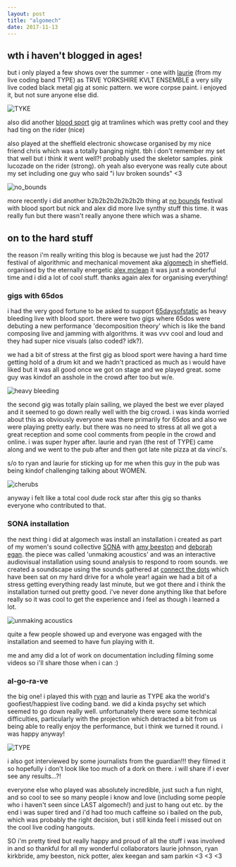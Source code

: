 ```yaml
---
layout: post
title: "algomech"
date: 2017-11-13
---
```


## wth i haven't  blogged in ages!

but i only played a few shows over the summer - one with [laurie](https://twitter.com/jaurielohnson) (from my live coding band TYPE) as TRVE YORKSHIRE KVLT ENSEMBLE a very silly live coded black metal gig at sonic pattern.  we wore corpse paint.  i enjoyed it, but not sure anyone else did.

![TYKE](https://pbs.twimg.com/media/DEudGkaXgAEYBfk.jpg)

also did another [blood sport](https://www.google.co.uk/url?sa=t&rct=j&q=&esrc=s&source=web&cd=1&cad=rja&uact=8&ved=0ahUKEwjY9PGVw7zXAhUrBsAKHXRpD-oQFggoMAA&url=https%3A%2F%2Fbloodsport.bandcamp.com%2F&usg=AOvVaw0xScDTIVtuN7EQFWKM_JRx) gig at tramlines which was pretty cool and they had ting on the rider (nice)

also played at the sheffield electronic showcase organised by my nice friend chris which was a totally banging night.  tbh i don't remember my set that well but i think it went well?! probably used the skeletor samples.  pink lucozade on the rider (strong).  oh yeah also everyone was really cute about my set including one guy who said "i luv broken sounds" <3

![no_bounds](https://s7.postimg.cc/waqtvacd7/no_bounds_2017.png)

more recently i did another b2b2b2b2b2b2b2b thing at [no bounds](http://noboundsfestival.co.uk/) festival with blood sport but nick and alex did more live synthy stuff this time.  it was really fun but there wasn't really anyone there which was a shame.  

## on to the hard stuff

the reason i'm really writing this blog is because we just had the 2017 festival of algorithmic and mechanical movement aka [algomech](http://algomech.com/2017/) in sheffield.  organised by the eternally energetic [alex mclean](https://slab.org/) it was just a wonderful time and i did a lot of cool stuff.  thanks again alex for organising everything!

### gigs with 65dos

i had the very good fortune to be asked to support [65daysofstatic](https://www.facebook.com/65propaganda/) as heavy bleeding live with blood sport.  there were two gigs where 65dos were debuting a new performance 'decomposition theory' which is like the band composing live and jamming with algorithms.  it was vvv cool and loud and they had super nice visuals (also coded?  idk?).  

we had a bit of stress at the first gig as blood sport were having a hard time getting hold of a drum kit and we hadn't practiced as much as i would have liked but it was all good once we got on stage and we played great.  some guy was kindof an asshole in the crowd after too but w/e.

![heavy bleeding](https://pbs.twimg.com/media/DON1_wwWAAIxZsE.jpg)

the second gig was totally plain sailing, we played the best we ever played and it seemed to go down really well with the big crowd.  i was kinda worried about this as obviously everyone was there primarily for 65dos and also we were playing pretty early.  but there was no need to stress at all we got a great reception and some cool comments from people in the crowd and online.  i was super hyper after.  laurie and ryan (the rest of TYPE) came along and we went to the pub after and then got late nite pizza at da vinci's.  

s/o to ryan and laurie for sticking up for me when this guy in the pub was being kindof challenging talking about WOMEN.

![cherubs](https://s7.postimg.cc/a02yvpzrv/cherubs.png)

anyway i felt like a total cool dude rock star after this gig so thanks everyone who contributed to that.

### SONA installation

the next thing i did at algomech was install an installation i created as part of my women's sound collective [SONA](https://sonawomen.co.uk) with [amy beeston](http://staffwww.dcs.shef.ac.uk/people/A.Beeston/) and [deborah egan](http://dinavenue.com/). the piece was called 'unmaking acoustics' and was an interactive audiovisual installation using sound analysis to respond to room sounds.  we created a soundscape using the sounds gathered at [connect the dots](http://www.ctdots.co.uk/) which have been sat on my hard drive for a whole year!  again we had a bit of a stress getting everything ready last minute, but we got there and i think the installation turned out pretty good.  i've never done anything like that before really so it was cool to get the experience and i feel as though i learned a lot.  

![unmaking acoustics](https://s7.postimg.cc/h4ks4ieob/P1020412.jpg)

quite a few people showed up and everyone was engaged with the installation and seemed to have fun playing with it.

me and amy did a lot of work on documentation including filming some videos so i'll share those when i can :)

### al-go-ra-ve

the big one!  i played this with [ryan](https://qirky.github.io/) and laurie as TYPE aka the world's goofiest/happiest live coding band.  we did a kinda psychy set which seemed to go down really well.  unfortunately there were some technical difficulties, particularly with the projection which detracted a bit from us being able to really enjoy the performance, but i think we turned it round.  i was happy anyway!

![TYPE](https://pbs.twimg.com/media/DOYu9IjXkAEVUMn.jpg)

i also got interviewed by some journalists from the guardian!!! they filmed it so hopefully i don't look like too much of a dork on there.  i will share if i ever see any results...?!

everyone else who played was absolutely incredible, just such a fun night, and so cool to see so many people i know and love (including some people who i haven't seen since LAST algomech!) and just to hang out etc.  by the end i was super tired and i'd had too much caffeine so i bailed on the pub, which was probably the right decision, but i still kinda feel i missed out on the cool live coding hangouts.

SO i'm pretty tired but really happy and proud of all the stuff i was involved in and so thankful for all my wonderful collaborators laurie johnson, ryan kirkbride, amy beeston, nick potter, alex keegan and sam parkin <3 <3 <3
